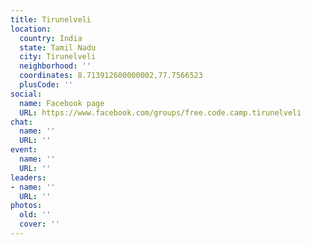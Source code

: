 ```yaml
---
title: Tirunelveli
location:
  country: India
  state: Tamil Nadu
  city: Tirunelveli
  neighborhood: ''
  coordinates: 8.713912600000002,77.7566523
  plusCode: ''
social:
  name: Facebook page
  URL: https://www.facebook.com/groups/free.code.camp.tirunelveli
chat:
  name: ''
  URL: ''
event:
  name: ''
  URL: ''
leaders:
- name: ''
  URL: ''
photos:
  old: ''
  cover: ''
---
```

